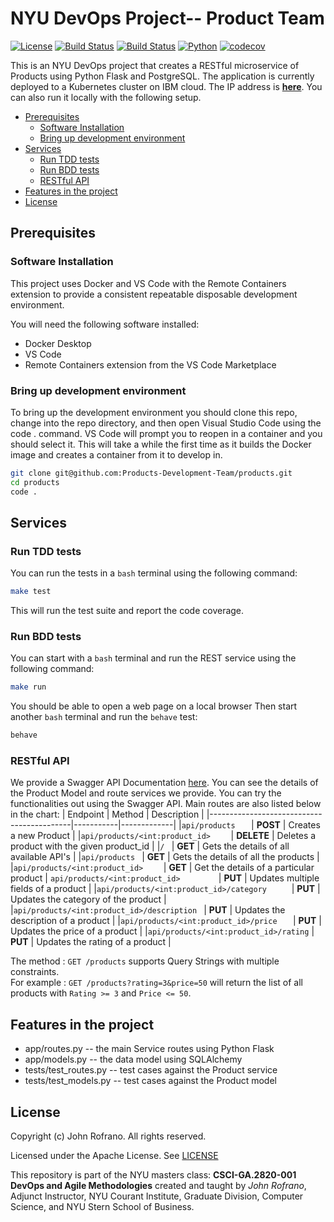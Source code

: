 # NYU DevOps Project-- Product Team

[![License](https://img.shields.io/badge/License-Apache_2.0-blue.svg)](https://opensource.org/licenses/Apache-2.0)
[![Build Status](https://github.com/Products-Development-Team/products/actions/workflows/tdd.yml/badge.svg)](https://github.com/Products-Development-Team/products/actions)
[![Build Status](https://github.com/Products-Development-Team/products/actions/workflows/bdd.yml/badge.svg)](https://github.com/Products-Development-Team/products/actions)
[![Python](https://img.shields.io/badge/Language-Python-blue.svg)](https://python.org/)
[![codecov](https://codecov.io/gh/Products-Development-Team/products/branch/master/graph/badge.svg?token=PZG0GGW7VJ)](https://codecov.io/gh/Products-Development-Team/products)

This is an NYU DevOps project that creates a RESTful microservice of Products using Python Flask and PostgreSQL. The application is currently deployed to a Kubernetes cluster on IBM cloud. The IP address is [**here**](http://159.122.174.17:31002/). You can also run it locally with the following setup. 

- [Prerequisites](#prerequisites)
  - [Software Installation](#software-installation)
  - [Bring up development environment](#bring-up-development-environment)
- [Services](#services)
  - [Run TDD tests](#run-tdd-tests)
  - [Run BDD tests](#run-bdd-tests)
  - [RESTful API](#restful-api)
- [Features in the project](#features-in-the-project)
- [License](#license)


## Prerequisites
### Software Installation
This project uses Docker and VS Code with the Remote Containers extension to provide a consistent repeatable disposable development environment. 

You will need the following software installed: 
- Docker Desktop
- VS Code
- Remote Containers extension from the VS Code Marketplace

### Bring up development environment
To bring up the development environment you should clone this repo, change into the repo directory, and then open Visual Studio Code using the code . command. VS Code will prompt you to reopen in a container and you should select it. This will take a while the first time as it builds the Docker image and creates a container from it to develop in.

```bash
git clone git@github.com:Products-Development-Team/products.git
cd products
code .
```
## Services
### Run TDD tests
You can run the tests in a ```bash``` terminal using the following command: 
```bash
make test
```
This will run the test suite and report the code coverage. 

### Run BDD tests
You can start with a ```bash``` terminal and run the REST service using the following command:
```bash
make run
```
You should be able to open a web page on a local browser
Then start another ```bash``` terminal and run the ```behave``` test:
```bash
behave
```
### RESTful API
We provide a Swagger API Documentation [here](http://159.122.174.17:31002/apidocs). You can see the details of the Product Model and route services we provide. You can try the functionalities out using the Swagger API. Main routes are also listed below in the chart: 
| Endpoint                                  | Method    | Description |
|-------------------------------------------|-----------|-------------|
|`api/products   `                               | **POST**      | Creates a new Product |
|`api/products/<int:product_id>    `             | **DELETE**    | Deletes a product with the given product_id |
|`/ `                                         | **GET**       | Gets the details of all available API's |
|`api/products `                                 | **GET**       | Gets the details of all the products |
|`api/products/<int:product_id>    `             | **GET**       | Get the details of a particular product |
`api/products/<int:product_id>        `         | **PUT**       | Updates multiple fields of a product |
|`api/products/<int:product_id>/category     `   | **PUT**       | Updates the category of the product |
|`api/products/<int:product_id>/description `    | **PUT**       | Updates the description of a product |
|`api/products/<int:product_id>/price   `        | **PUT**       | Updates the price of a product |
|`api/products/<int:product_id>/rating`          | **PUT**       | Updates the rating of a product |

The method : `GET /products` supports Query Strings with multiple constraints.  
For example : `GET /products?rating=3&price=50` will return the list of all products with `Rating >= 3` and `Price <= 50`.  


## Features in the project
* app/routes.py -- the main Service routes using Python Flask
* app/models.py -- the data model using SQLAlchemy
* tests/test_routes.py -- test cases against the Product service
* tests/test_models.py -- test cases against the Product model
## License

Copyright (c) John Rofrano. All rights reserved.

Licensed under the Apache License. See [LICENSE](LICENSE)

This repository is part of the NYU masters class: **CSCI-GA.2820-001 DevOps and Agile Methodologies** created and taught by *John Rofrano*, Adjunct Instructor, NYU Courant Institute, Graduate Division, Computer Science, and NYU Stern School of Business.
